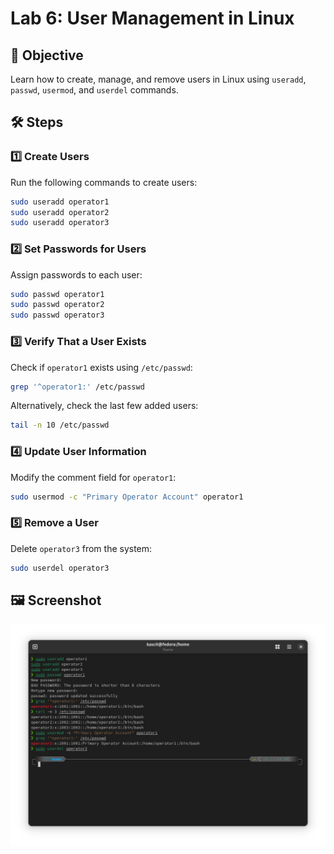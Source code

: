 # Lab 6: User Management in Linux

## 📌 Objective
Learn how to create, manage, and remove users in Linux using `useradd`, `passwd`, `usermod`, and `userdel` commands.

## 🛠️ Steps

### 1️⃣ **Create Users**
Run the following commands to create users:

```bash
sudo useradd operator1
sudo useradd operator2
sudo useradd operator3
```

### 2️⃣ **Set Passwords for Users**
Assign passwords to each user:

```bash
sudo passwd operator1
sudo passwd operator2
sudo passwd operator3
```

### 3️⃣ **Verify That a User Exists**
Check if `operator1` exists using `/etc/passwd`:

```bash
grep '^operator1:' /etc/passwd
```

Alternatively, check the last few added users:

```bash
tail -n 10 /etc/passwd
```

### 4️⃣ **Update User Information**
Modify the comment field for `operator1`:

```bash
sudo usermod -c "Primary Operator Account" operator1
```

### 5️⃣ **Remove a User**
Delete `operator3` from the system:

```bash
sudo userdel operator3
```

## 🖼️ **Screenshot**
![Lab 6 Screenshot](lab6.png)
